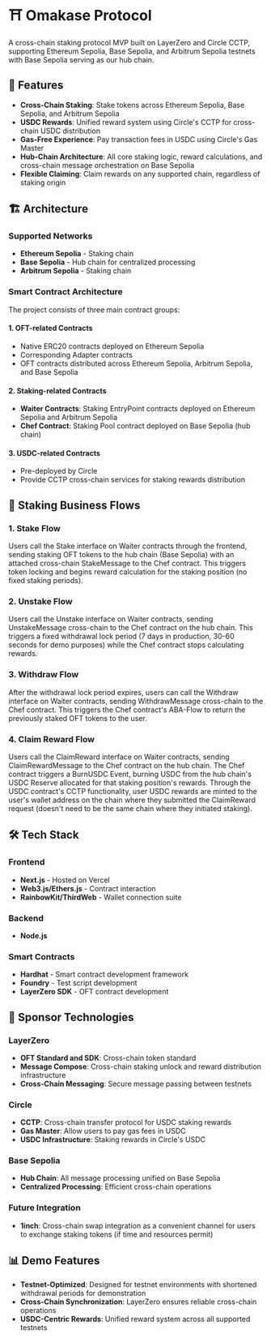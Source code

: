 # ⛩️ Omakase Protocol

A cross-chain staking protocol MVP built on LayerZero and Circle CCTP, supporting Ethereum Sepolia, Base Sepolia, and Arbitrum Sepolia testnets with Base Sepolia serving as our hub chain.

## 🌟 Features

- **Cross-Chain Staking**: Stake tokens across Ethereum Sepolia, Base Sepolia, and Arbitrum Sepolia
- **USDC Rewards**: Unified reward system using Circle's CCTP for cross-chain USDC distribution
- **Gas-Free Experience**: Pay transaction fees in USDC using Circle's Gas Master
- **Hub-Chain Architecture**: All core staking logic, reward calculations, and cross-chain message orchestration on Base Sepolia
- **Flexible Claiming**: Claim rewards on any supported chain, regardless of staking origin

## 🏗️ Architecture

### Supported Networks
- **Ethereum Sepolia** - Staking chain
- **Base Sepolia** - Hub chain for centralized processing
- **Arbitrum Sepolia** - Staking chain

### Smart Contract Architecture

The project consists of three main contract groups:

#### 1. OFT-related Contracts
- Native ERC20 contracts deployed on Ethereum Sepolia
- Corresponding Adapter contracts
- OFT contracts distributed across Ethereum Sepolia, Arbitrum Sepolia, and Base Sepolia

#### 2. Staking-related Contracts
- **Waiter Contracts**: Staking EntryPoint contracts deployed on Ethereum Sepolia and Arbitrum Sepolia
- **Chef Contract**: Staking Pool contract deployed on Base Sepolia (hub chain)

#### 3. USDC-related Contracts
- Pre-deployed by Circle
- Provide CCTP cross-chain services for staking rewards distribution

## 🔄 Staking Business Flows

### 1. Stake Flow
Users call the Stake interface on Waiter contracts through the frontend, sending staking OFT tokens to the hub chain (Base Sepolia) with an attached cross-chain StakeMessage to the Chef contract. This triggers token locking and begins reward calculation for the staking position (no fixed staking periods).

### 2. Unstake Flow
Users call the Unstake interface on Waiter contracts, sending UnstakeMessage cross-chain to the Chef contract on the hub chain. This triggers a fixed withdrawal lock period (7 days in production, 30-60 seconds for demo purposes) while the Chef contract stops calculating rewards.

### 3. Withdraw Flow
After the withdrawal lock period expires, users can call the Withdraw interface on Waiter contracts, sending WithdrawMessage cross-chain to the Chef contract. This triggers the Chef contract's ABA-Flow to return the previously staked OFT tokens to the user.

### 4. Claim Reward Flow
Users call the ClaimReward interface on Waiter contracts, sending ClaimRewardMessage to the Chef contract on the hub chain. The Chef contract triggers a BurnUSDC Event, burning USDC from the hub chain's USDC Reserve allocated for that staking position's rewards. Through the USDC contract's CCTP functionality, user USDC rewards are minted to the user's wallet address on the chain where they submitted the ClaimReward request (doesn't need to be the same chain where they initiated staking).

## 🛠️ Tech Stack

### Frontend
- **Next.js** - Hosted on Vercel
- **Web3.js/Ethers.js** - Contract interaction
- **RainbowKit/ThirdWeb** - Wallet connection suite

### Backend
- **Node.js**

### Smart Contracts
- **Hardhat** - Smart contract development framework
- **Foundry** - Test script development
- **LayerZero SDK** - OFT contract development

## 🔗 Sponsor Technologies

### LayerZero
- **OFT Standard and SDK**: Cross-chain token standard
- **Message Compose**: Cross-chain staking unlock and reward distribution infrastructure
- **Cross-Chain Messaging**: Secure message passing between testnets

### Circle
- **CCTP**: Cross-chain transfer protocol for USDC staking rewards
- **Gas Master**: Allow users to pay gas fees in USDC
- **USDC Infrastructure**: Staking rewards in Circle's USDC

### Base Sepolia
- **Hub Chain**: All message processing unified on Base Sepolia
- **Centralized Processing**: Efficient cross-chain operations

### Future Integration
- **1inch**: Cross-chain swap integration as a convenient channel for users to exchange staking tokens (if time and resources permit)

## 📊 Demo Features

- **Testnet-Optimized**: Designed for testnet environments with shortened withdrawal periods for demonstration
- **Cross-Chain Synchronization**: LayerZero ensures reliable cross-chain operations
- **USDC-Centric Rewards**: Unified reward system across all supported testnets